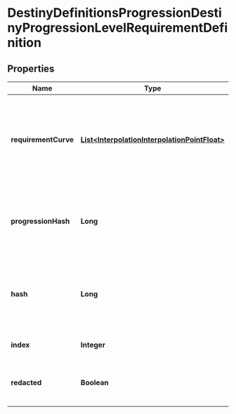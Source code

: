 
# DestinyDefinitionsProgressionDestinyProgressionLevelRequirementDefinition

## Properties
Name | Type | Description | Notes
------------ | ------------- | ------------- | -------------
**requirementCurve** | [**List&lt;InterpolationInterpolationPointFloat&gt;**](InterpolationInterpolationPointFloat.md) | A curve of level requirements, weighted by the related progressions&#39; level.  Interpolate against this curve with the character&#39;s progression level to determine what the level requirement of the generated item that is using this data will be. |  [optional]
**progressionHash** | **Long** | The progression whose level should be used to determine the level requirement.  Look up the DestinyProgressionDefinition with this hash for more information about the progression in question. |  [optional]
**hash** | **Long** | The unique identifier for this entity. Guaranteed to be unique for the type of entity, but not globally.  When entities refer to each other in Destiny content, it is this hash that they are referring to. |  [optional]
**index** | **Integer** | The index of the entity as it was found in the investment tables. |  [optional]
**redacted** | **Boolean** | If this is true, then there is an entity with this identifier/type combination, but BNet is not yet allowed to show it. Sorry! |  [optional]



